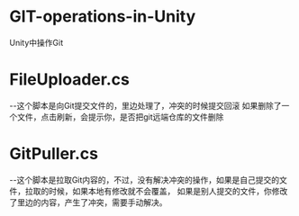 # GIT-operations-in-Unity
Unity中操作Git
# FileUploader.cs   
--这个脚本是向Git提交文件的，里边处理了，冲突的时候提交回滚
如果删除了一个文件，点击刷新，会提示你，是否把git远端仓库的文件删除
# GitPuller.cs
--这个脚本是拉取Git内容的，不过，没有解决冲突的操作，如果是自己提交的文件，拉取的时候，如果本地有修改就不会覆盖，
如果是别人提交的文件，你修改了里边的内容，产生了冲突，需要手动解决。
